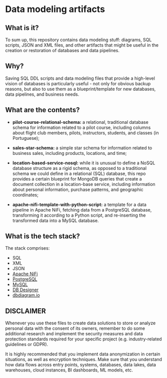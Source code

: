 # Data modeling artifacts

## What is it?

To sum up, this repository contains data modeling stuff: diagrams, SQL scripts, JSON and XML files, and other artifacts that might be useful in the creation or restoration of databases and data pipelines. 

## Why?

Saving SQL DDL scripts and data modeling files that provide a high-level vision of databases is particularly useful - not only for obvious backup reasons, but also to use them as a blueprint/template for new databases, data pipelines, and business needs.

## What are the contents?

* **pilot-course-relational-schema:** a relational, traditional database schema for information related to a pilot course, including columns about flight club members, pilots, instructors, students, and classes (in Portuguese);

* **sales-star-schema:** a simple star schema for information related to business sales, including products, locations, and time;

* **location-based-service-nosql:** while it is unusual to define a NoSQL database structure as a rigid schema, as opposed to a traditional schema we could define in a relational (SQL) database, this repo provides a certain blueprint for MongoDB queries that create a document collection in a location-base service, including information about personal information, purchase patterns, and geographic coordinates;

* **apache-nifi-template-with-python-script:** a template for a data pipeline in Apache NiFi, fetching data from a PostgreSQL database, transforming it according to a Python script, and re-inserting the transformed data into a MySQL database. 

## What is the tech stack?

The stack comprises:

* SQL
* XML
* JSON
* [Apache NiFi](https://nifi.apache.org/)
* [PostgreSQL](https://www.postgresql.org/)
* [MySQL](https://www.mysql.com/)
* [DB Designer](https://www.dbdesigner.net/)
* [dbdiagram.io](https://dbdiagram.io/)

## DISCLAIMER

Whenever you use these files to create data solutions to store or analyze personal data with the consent of its owners, remember to do some additional research and implement the security measures and data protection standards required for your specific project (e.g. industry-related guidelines or GDPR). 

It is highly recommended that you implement data anonymization in certain situations, as well as encryption techniques. Make sure that you understand how data flows across entry points, systems, databases, data lakes, data warehouses, cloud instances, BI dashboards, ML models, etc.